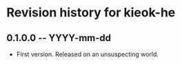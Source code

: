 # Revision history for kieok-he

## 0.1.0.0  -- YYYY-mm-dd

* First version. Released on an unsuspecting world.
